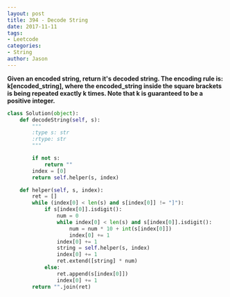 ```yaml
---
layout: post
title: 394 - Decode String
date: 2017-11-11
tags:
- Leetcode
categories:
- String
author: Jason
---
```

**Given an encoded string, return it's decoded string. The encoding rule is: k[encoded_string], where the encoded_string inside the square brackets is being repeated exactly k times. Note that k is guaranteed to be a positive integer.**


```python
class Solution(object):
    def decodeString(self, s):
        """
        :type s: str
        :rtype: str
        """

        if not s:
            return ""
        index = [0]
        return self.helper(s, index)

    def helper(self, s, index):
        ret = []
        while (index[0] < len(s) and s[index[0]] != "]"):
            if s[index[0]].isdigit():
                num = 0
                while index[0] < len(s) and s[index[0]].isdigit():
                    num = num * 10 + int(s[index[0]])
                    index[0] += 1
                index[0] += 1
                string = self.helper(s, index)
                index[0] += 1
                ret.extend([string] * num)
            else:
                ret.append(s[index[0]])
                index[0] += 1
        return "".join(ret)
```
